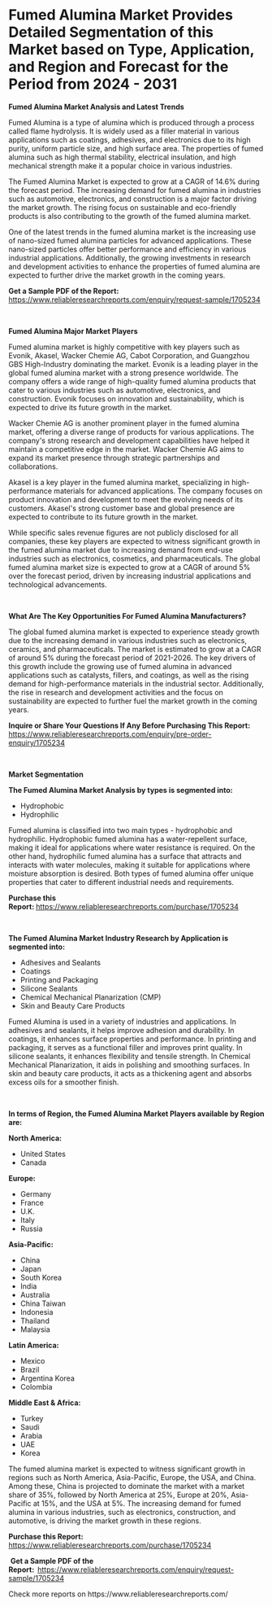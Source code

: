 <p><h1>Fumed Alumina Market Provides Detailed Segmentation of this Market based on Type, Application, and Region and Forecast for the Period from 2024 - 2031</h1></p><p><strong>Fumed Alumina Market Analysis and Latest Trends</strong></p>
<p><p>Fumed Alumina is a type of alumina which is produced through a process called flame hydrolysis. It is widely used as a filler material in various applications such as coatings, adhesives, and electronics due to its high purity, uniform particle size, and high surface area. The properties of fumed alumina such as high thermal stability, electrical insulation, and high mechanical strength make it a popular choice in various industries.</p><p>The Fumed Alumina Market is expected to grow at a CAGR of 14.6% during the forecast period. The increasing demand for fumed alumina in industries such as automotive, electronics, and construction is a major factor driving the market growth. The rising focus on sustainable and eco-friendly products is also contributing to the growth of the fumed alumina market.</p><p>One of the latest trends in the fumed alumina market is the increasing use of nano-sized fumed alumina particles for advanced applications. These nano-sized particles offer better performance and efficiency in various industrial applications. Additionally, the growing investments in research and development activities to enhance the properties of fumed alumina are expected to further drive the market growth in the coming years.</p></p>
<p><strong>Get a Sample PDF of the Report:&nbsp;</strong> <a href="https://www.reliableresearchreports.com/enquiry/request-sample/1705234">https://www.reliableresearchreports.com/enquiry/request-sample/1705234</a></p>
<p>&nbsp;</p>
<p><strong>Fumed Alumina Major Market Players</strong></p>
<p><p>Fumed alumina market is highly competitive with key players such as Evonik, Akasel, Wacker Chemie AG, Cabot Corporation, and Guangzhou GBS High-Industry dominating the market. Evonik is a leading player in the global fumed alumina market with a strong presence worldwide. The company offers a wide range of high-quality fumed alumina products that cater to various industries such as automotive, electronics, and construction. Evonik focuses on innovation and sustainability, which is expected to drive its future growth in the market.</p><p>Wacker Chemie AG is another prominent player in the fumed alumina market, offering a diverse range of products for various applications. The company's strong research and development capabilities have helped it maintain a competitive edge in the market. Wacker Chemie AG aims to expand its market presence through strategic partnerships and collaborations.</p><p>Akasel is a key player in the fumed alumina market, specializing in high-performance materials for advanced applications. The company focuses on product innovation and development to meet the evolving needs of its customers. Akasel's strong customer base and global presence are expected to contribute to its future growth in the market.</p><p>While specific sales revenue figures are not publicly disclosed for all companies, these key players are expected to witness significant growth in the fumed alumina market due to increasing demand from end-use industries such as electronics, cosmetics, and pharmaceuticals. The global fumed alumina market size is expected to grow at a CAGR of around 5% over the forecast period, driven by increasing industrial applications and technological advancements.</p></p>
<p>&nbsp;</p>
<p><strong>What Are The Key Opportunities For Fumed Alumina Manufacturers?</strong></p>
<p><p>The global fumed alumina market is expected to experience steady growth due to the increasing demand in various industries such as electronics, ceramics, and pharmaceuticals. The market is estimated to grow at a CAGR of around 5% during the forecast period of 2021-2026. The key drivers of this growth include the growing use of fumed alumina in advanced applications such as catalysts, fillers, and coatings, as well as the rising demand for high-performance materials in the industrial sector. Additionally, the rise in research and development activities and the focus on sustainability are expected to further fuel the market growth in the coming years.</p></p>
<p><strong>Inquire or Share Your Questions If Any Before Purchasing This Report:</strong> <a href="https://www.reliableresearchreports.com/enquiry/pre-order-enquiry/1705234">https://www.reliableresearchreports.com/enquiry/pre-order-enquiry/1705234</a></p>
<p>&nbsp;</p>
<p><strong>Market Segmentation</strong></p>
<p><strong>The Fumed Alumina Market Analysis by types is segmented into:</strong></p>
<p><ul><li>Hydrophobic</li><li>Hydrophilic</li></ul></p>
<p><p>Fumed alumina is classified into two main types - hydrophobic and hydrophilic. Hydrophobic fumed alumina has a water-repellent surface, making it ideal for applications where water resistance is required. On the other hand, hydrophilic fumed alumina has a surface that attracts and interacts with water molecules, making it suitable for applications where moisture absorption is desired. Both types of fumed alumina offer unique properties that cater to different industrial needs and requirements.</p></p>
<p><strong>Purchase this Report:&nbsp;</strong><a href="https://www.reliableresearchreports.com/purchase/1705234">https://www.reliableresearchreports.com/purchase/1705234</a></p>
<p>&nbsp;</p>
<p><strong>The Fumed Alumina Market Industry Research by Application is segmented into:</strong></p>
<p><ul><li>Adhesives and Sealants</li><li>Coatings</li><li>Printing and Packaging</li><li>Silicone Sealants</li><li>Chemical Mechanical Planarization (CMP)</li><li>Skin and Beauty Care Products</li></ul></p>
<p><p>Fumed Alumina is used in a variety of industries and applications. In adhesives and sealants, it helps improve adhesion and durability. In coatings, it enhances surface properties and performance. In printing and packaging, it serves as a functional filler and improves print quality. In silicone sealants, it enhances flexibility and tensile strength. In Chemical Mechanical Planarization, it aids in polishing and smoothing surfaces. In skin and beauty care products, it acts as a thickening agent and absorbs excess oils for a smoother finish.</p></p>
<p>&nbsp;</p>
<p><strong>In terms of Region, the Fumed Alumina Market Players available by Region are:</strong></p>
<p>
    <p> <strong> North America: </strong>
        <ul>
            <li>United States</li>
            <li>Canada</li>
        </ul>
        </p> 
    <p> <strong> Europe: </strong>
        <ul>
            <li>Germany</li>
            <li>France</li>
            <li>U.K.</li>
            <li>Italy</li>
            <li>Russia</li>
        </ul>
        </p> 
    <p> <strong> Asia-Pacific: </strong>
        <ul>
            <li>China</li>
            <li>Japan</li>
            <li>South Korea</li>
            <li>India</li>
            <li>Australia</li>
            <li>China Taiwan</li>
            <li>Indonesia</li>
            <li>Thailand</li>
            <li>Malaysia</li>
        </ul>
        </p> 
    <p> <strong> Latin America: </strong>
        <ul>
            <li>Mexico</li>
            <li>Brazil</li>
            <li>Argentina Korea</li>
            <li>Colombia</li>
        </ul>
        </p> 
    <p> <strong> Middle East & Africa: </strong>
        <ul>
            <li>Turkey</li>
            <li>Saudi</li>
            <li>Arabia</li>
            <li>UAE</li>
            <li>Korea</li>
        </ul>
    </p>
    </p>
<p><p>The fumed alumina market is expected to witness significant growth in regions such as North America, Asia-Pacific, Europe, the USA, and China. Among these, China is projected to dominate the market with a market share of 35%, followed by North America at 25%, Europe at 20%, Asia-Pacific at 15%, and the USA at 5%. The increasing demand for fumed alumina in various industries, such as electronics, construction, and automotive, is driving the market growth in these regions.</p></p>
<p><strong>Purchase this Report: </strong><a href="https://www.reliableresearchreports.com/purchase/1705234">https://www.reliableresearchreports.com/purchase/1705234</a></p>
<p>&nbsp;<strong>Get a Sample PDF of the Report:&nbsp;&nbsp;</strong><a href="https://www.reliableresearchreports.com/enquiry/request-sample/1705234">https://www.reliableresearchreports.com/enquiry/request-sample/1705234</a></p>
<p><strong></strong></p>
<p>Check more reports on https://www.reliableresearchreports.com/</p>